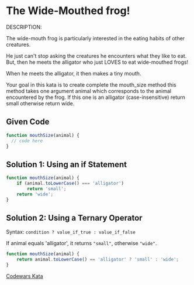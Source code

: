 # The Wide-Mouthed frog!

DESCRIPTION:

The wide-mouth frog is particularly interested in the eating habits of other creatures.

He just can't stop asking the creatures he encounters what they like to eat. But, then he meets the alligator who just LOVES to eat wide-mouthed frogs!

When he meets the alligator, it then makes a tiny mouth.

Your goal in this kata is to create complete the mouth_size method this method takes one argument animal which corresponds to the animal encountered by the frog. If this one is an alligator (case-insensitive) return small otherwise return wide.

## Given Code

```javascript
function mouthSize(animal) {
  // code here
}
```

## Solution 1: Using an if Statement

```javascript
function mouthSize(animal) {
    if (animal.toLowerCase() === 'alligator')
        return 'small';
    return 'wide';
}
```

## Solution 2: Using a Ternary Operator

Syntax: `condition ? value_if_true : value_if_false`

If animal equals 'alligator', it returns `"small"`, otherwise `"wide"`.

```javascript
function mouthSize(animal) {
    return animal.toLowerCase() == 'alligator' ? 'small' : 'wide';
}
```
[Codewars Kata](https://www.codewars.com/kata/57ec8bd8f670e9a47a000f89/train/javascript)
